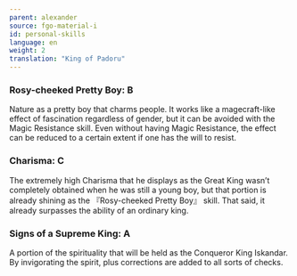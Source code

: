 ```yaml
---
parent: alexander
source: fgo-material-i
id: personal-skills
language: en
weight: 2
translation: "King of Padoru"
---
```


### Rosy-cheeked Pretty Boy: B

Nature as a pretty boy that charms people.
It works like a magecraft-like effect of fascination regardless of gender, but it can be avoided with the Magic Resistance skill. Even without having Magic Resistance, the effect can be reduced to a certain extent if one has the will to resist.

### Charisma: C

The extremely high Charisma that he displays as the Great King wasn’t completely obtained when he was still a young boy, but that portion is already shining as the 『Rosy-cheeked Pretty Boy』 skill.
That said, it already surpasses the ability of an ordinary king.

### Signs of a Supreme King: A

A portion of the spirituality that will be held as the Conqueror King Iskandar.
By invigorating the spirit, plus corrections are added to all sorts of checks.
